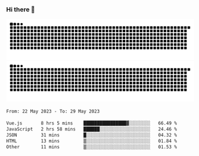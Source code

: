 ### Hi there 👋

![GitHub Snake Light](https://raw.githubusercontent.com/jichangee/jichangee/output/github-snake.svg#gh-light-mode-only)
![GitHub Snake dark](https://raw.githubusercontent.com/jichangee/jichangee/output/github-snake-dark.svg#gh-dark-mode-only)

<!--START_SECTION:waka-->

```text
From: 22 May 2023 - To: 29 May 2023

Vue.js       8 hrs 5 mins    ████████████████▓░░░░░░░░   66.49 %
JavaScript   2 hrs 58 mins   ██████░░░░░░░░░░░░░░░░░░░   24.46 %
JSON         31 mins         █░░░░░░░░░░░░░░░░░░░░░░░░   04.32 %
HTML         13 mins         ▒░░░░░░░░░░░░░░░░░░░░░░░░   01.84 %
Other        11 mins         ▒░░░░░░░░░░░░░░░░░░░░░░░░   01.53 %
```

<!--END_SECTION:waka-->

<!--
![GitHub Snake Light](github-snake.svg#gh-light-mode-only)
![GitHub Snake dark](github-snake-dark.svg#gh-dark-mode-only)
-->

<!--
**jichangee/jichangee** is a ✨ _special_ ✨ repository because its `README.md` (this file) appears on your GitHub profile.

Here are some ideas to get you started:

- 🔭 I’m currently working on ...
- 🌱 I’m currently learning ...
- 👯 I’m looking to collaborate on ...
- 🤔 I’m looking for help with ...
- 💬 Ask me about ...
- 📫 How to reach me: ...
- 😄 Pronouns: ...
- ⚡ Fun fact: ...
-->
